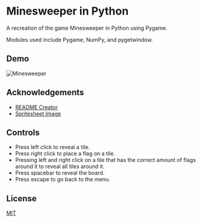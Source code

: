 
# Minesweeper in Python

A recreation of the game Minesweeper in Python using Pygame.

Modules used include Pygame, NumPy, and pygetwindow.
## Demo

![Minesweeper](https://media1.giphy.com/media/v1.Y2lkPTc5MGI3NjExaDZpMDZ5dmN2emxqOWJmeGRlcnF2cHFvdGgzem9neThibnY0ODRvZCZlcD12MV9pbnRlcm5hbF9naWZfYnlfaWQmY3Q9Zw/HCO0Fhp18ZytNj1xWC/giphy.gif)


## Acknowledgements

 - [README Creator](https://readme.so)
 - [Spritesheet Image](https://www.pinterest.com/pin/281686151670675581/)


## Controls

- Press left click to reveal a tile.
- Press right click to place a flag on a tile.
- Pressing left and right click on a tile that has the correct amount of flags around it to reveal all tiles around it.
- Press spacebar to reveal the board.
- Press escape to go back to the menu.
## License

[MIT](https://choosealicense.com/licenses/mit/)

